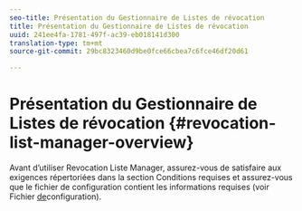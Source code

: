 ```yaml
---
seo-title: Présentation du Gestionnaire de Listes de révocation
title: Présentation du Gestionnaire de Listes de révocation
uuid: 241ee4fa-1781-497f-ac39-eb018141d300
translation-type: tm+mt
source-git-commit: 29bc8323460d9be0fce66cbea7c6fce46df20d61

---
```



# Présentation du Gestionnaire de Listes de révocation {#revocation-list-manager-overview}

Avant d’utiliser Revocation Liste Manager, assurez-vous de satisfaire aux exigences répertoriées dans la section Conditions requises et assurez-vous que le fichier de configuration contient les informations requises (voir Fichier [de](../policy-revocation-list-manager/revocation-config-file-props.md)configuration).
